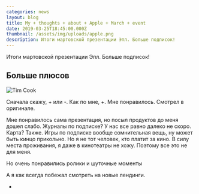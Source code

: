 ```yaml
---
categories: news
layout: blog
title: My + thoughts + about + Apple + March + event
date: 2019-03-25T18:45:00.000Z
thumbnail: /assets/img/uploads/apple.png
description: Итоги мартовской презентации Эпл. Больше подписок!
---
```

Итоги мартовской презентации Эпл. Больше подписок!

## Больше плюсов

![Tim Cook](https://dtroode.netlify.com/assets/img/uploads/tim.jpg)

Сначала скажу, + или -. Как по мне, +. Мне понравилось. Смотрел в оригинале.

Мне понравилось сама презентация, но посыл продуктов до меня дошел слабо. Журналы по подписке? У нас все равно далеко не скоро. Карта? Также. Игры по подписке вообще сомнительная вещь, ну может быть кинцо прикольно. Но я не тот человек, кто платит за кино. В силу места проживания, я даже в кинотеатры не хожу. Поэтому все это не для меня.

Но очень понравились ролики и шуточные моменты

А я как всегда побежал смотреть на новые лендинги.

+
